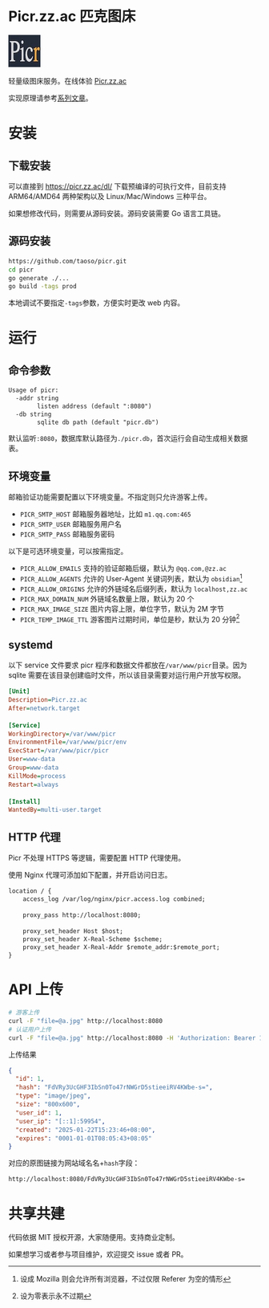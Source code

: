 # Picr.zz.ac 匹克图床

![picr](./web/picr.jpg)

轻量级图床服务。在线体验 [Picr.zz.ac](https://picr.zz.ac)

实现原理请参考[系列文章](https://taoshu.in/web/picr.html)。

# 安装

## 下载安装

可以直接到 <https://picr.zz.ac/dl/> 下载预编译的可执行文件，目前支持 ARM64/AMD64
两种架构以及 Linux/Mac/Windows 三种平台。

如果想修改代码，则需要从源码安装。源码安装需要 Go 语言工具链。

## 源码安装

```bash
https://github.com/taoso/picr.git
cd picr
go generate ./...
go build -tags prod
```

本地调试不要指定`-tags`参数，方便实时更改 web 内容。

# 运行

## 命令参数

```
Usage of picr:
  -addr string
        listen address (default ":8080")
  -db string
        sqlite db path (default "picr.db")
```

默认监听`:8080`，数据库默认路径为`./picr.db`，首次运行会自动生成相关数据表。

## 环境变量

邮箱验证功能需要配置以下环境变量。不指定则只允许游客上传。

- `PICR_SMTP_HOST` 邮箱服务器地址，比如 `m1.qq.com:465`
- `PICR_SMTP_USER` 邮箱服务用户名
- `PICR_SMTP_PASS` 邮箱服务密码

以下是可选环境变量，可以按需指定。

- `PICR_ALLOW_EMAILS` 支持的验证邮箱后缀，默认为 `@qq.com,@zz.ac`
- `PICR_ALLOW_AGENTS` 允许的 User-Agent 关键词列表，默认为 `obsidian`[^agent]
- `PICR_ALLOW_ORIGINS` 允许的外链域名后缀列表，默认为 `localhost,zz.ac`
- `PICR_MAX_DOMAIN_NUM` 外链域名数量上限，默认为 20 个
- `PICR_MAX_IMAGE_SIZE` 图片内容上限，单位字节，默认为 2M 字节
- `PICR_TEMP_IMAGE_TTL` 游客图片过期时间，单位是秒，默认为 20 分钟[^ttl]


[^agent]: 设成 Mozilla 则会允许所有浏览器，不过仅限 Referer 为空的情形
[^ttl]: 设为零表示永不过期

## systemd

以下 service 文件要求 picr 程序和数据文件都放在`/var/www/picr`目录。因为 sqlite
需要在该目录创建临时文件，所以该目录需要对运行用户开放写权限。

```ini
[Unit]
Description=Picr.zz.ac
After=network.target

[Service]
WorkingDirectory=/var/www/picr
EnvironmentFile=/var/www/picr/env
ExecStart=/var/www/picr/picr
User=www-data
Group=www-data
KillMode=process
Restart=always

[Install]
WantedBy=multi-user.target
```

## HTTP 代理

Picr 不处理 HTTPS 等逻辑，需要配置 HTTP 代理使用。

使用 Nginx 代理可添加如下配置，并开启访问日志。

```nginx
location / {
    access_log /var/log/nginx/picr.access.log combined;

    proxy_pass http://localhost:8080;

    proxy_set_header Host $host;
    proxy_set_header X-Real-Scheme $scheme;
    proxy_set_header X-Real-Addr $remote_addr:$remote_port;
}
```

# API 上传

```bash
# 游客上传
curl -F "file=@a.jpg" http://localhost:8080
# 认证用户上传
curl -F "file=@a.jpg" http://localhost:8080 -H 'Authorization: Bearer 1~lX6rzAYBrGQuADqmZwAaIwBamAO22yT-SD5yshTn6Ac='
```

上传结果

```json
{
  "id": 1,
  "hash": "FdVRy3UcGHF3IbSn0To47rNWGrD5stieeiRV4KWbe-s=",
  "type": "image/jpeg",
  "size": "800x600",
  "user_id": 1,
  "user_ip": "[::1]:59954",
  "created": "2025-01-22T15:23:46+08:00",
  "expires": "0001-01-01T08:05:43+08:05"
}
```

对应的原图链接为网站域名名+`hash`字段：

```
http://localhost:8080/FdVRy3UcGHF3IbSn0To47rNWGrD5stieeiRV4KWbe-s=
```

# 共享共建

代码依据 MIT 授权开源，大家随便用。支持商业定制。

如果想学习或者参与项目维护，欢迎提交 issue 或者 PR。
